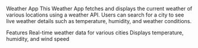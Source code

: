 Weather App
This Weather App fetches and displays the current weather of various locations using a weather API. Users can search for a city to see live weather details such as temperature, humidity, and weather conditions.

Features
Real-time weather data for various cities
Displays temperature, humidity, and wind speed

